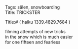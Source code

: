 Tags: sälen, snowboarding  
Title: TRICKSTER  
  
Title:# ( haiku 1339.4829.7684 )  
  
filming attempts of new tricks  
in the snow which is much easier  
for one fifteen and fearless  
